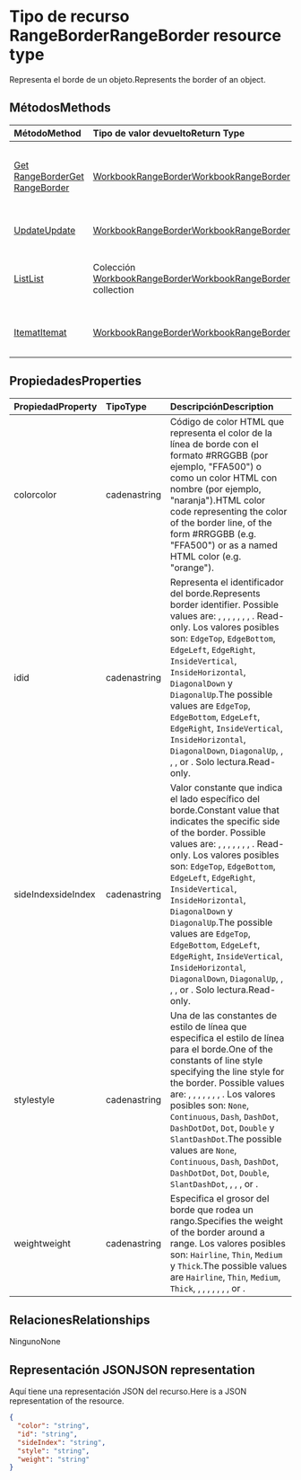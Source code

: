 # <a name="rangeborder-resource-type"></a><span data-ttu-id="da2fa-101">Tipo de recurso RangeBorder</span><span class="sxs-lookup"><span data-stu-id="da2fa-101">RangeBorder resource type</span></span>

<span data-ttu-id="da2fa-102">Representa el borde de un objeto.</span><span class="sxs-lookup"><span data-stu-id="da2fa-102">Represents the border of an object.</span></span>


## <a name="methods"></a><span data-ttu-id="da2fa-103">Métodos</span><span class="sxs-lookup"><span data-stu-id="da2fa-103">Methods</span></span>

| <span data-ttu-id="da2fa-104">Método</span><span class="sxs-lookup"><span data-stu-id="da2fa-104">Method</span></span>           | <span data-ttu-id="da2fa-105">Tipo de valor devuelto</span><span class="sxs-lookup"><span data-stu-id="da2fa-105">Return Type</span></span>    |<span data-ttu-id="da2fa-106">Descripción</span><span class="sxs-lookup"><span data-stu-id="da2fa-106">Description</span></span>|
|:---------------|:--------|:----------|
|[<span data-ttu-id="da2fa-107">Get RangeBorder</span><span class="sxs-lookup"><span data-stu-id="da2fa-107">Get RangeBorder</span></span>](../api/rangeborder_get.md) | [<span data-ttu-id="da2fa-108">WorkbookRangeBorder</span><span class="sxs-lookup"><span data-stu-id="da2fa-108">WorkbookRangeBorder</span></span>](rangeborder.md) |<span data-ttu-id="da2fa-109">Lee las propiedades y relaciones del objeto rangeBorder.</span><span class="sxs-lookup"><span data-stu-id="da2fa-109">Read properties and relationships of rangeBorder object.</span></span>|
|[<span data-ttu-id="da2fa-110">Update</span><span class="sxs-lookup"><span data-stu-id="da2fa-110">Update</span></span>](../api/rangeborder_update.md) | [<span data-ttu-id="da2fa-111">WorkbookRangeBorder</span><span class="sxs-lookup"><span data-stu-id="da2fa-111">WorkbookRangeBorder</span></span>](rangeborder.md) |<span data-ttu-id="da2fa-112">Actualiza el objeto RangeBorder.</span><span class="sxs-lookup"><span data-stu-id="da2fa-112">Update RangeBorder object.</span></span> |
|[<span data-ttu-id="da2fa-113">List</span><span class="sxs-lookup"><span data-stu-id="da2fa-113">List</span></span>](../api/rangeborder_list.md) | <span data-ttu-id="da2fa-114">Colección [WorkbookRangeBorder](rangeborder.md)</span><span class="sxs-lookup"><span data-stu-id="da2fa-114">[WorkbookRangeBorder](rangeborder.md) collection</span></span> |<span data-ttu-id="da2fa-115">Obtiene la colección de objetos rangeBorder.</span><span class="sxs-lookup"><span data-stu-id="da2fa-115">Get rangeBorder object collection.</span></span> |
|[<span data-ttu-id="da2fa-116">Itemat</span><span class="sxs-lookup"><span data-stu-id="da2fa-116">Itemat</span></span>](../api/rangebordercollection_itemat.md)|[<span data-ttu-id="da2fa-117">WorkbookRangeBorder</span><span class="sxs-lookup"><span data-stu-id="da2fa-117">WorkbookRangeBorder</span></span>](rangeborder.md)|<span data-ttu-id="da2fa-118">Obtiene un objeto de borde mediante su índice</span><span class="sxs-lookup"><span data-stu-id="da2fa-118">Gets a border object using its index</span></span>|

## <a name="properties"></a><span data-ttu-id="da2fa-119">Propiedades</span><span class="sxs-lookup"><span data-stu-id="da2fa-119">Properties</span></span>
| <span data-ttu-id="da2fa-120">Propiedad</span><span class="sxs-lookup"><span data-stu-id="da2fa-120">Property</span></span>     | <span data-ttu-id="da2fa-121">Tipo</span><span class="sxs-lookup"><span data-stu-id="da2fa-121">Type</span></span>   |<span data-ttu-id="da2fa-122">Descripción</span><span class="sxs-lookup"><span data-stu-id="da2fa-122">Description</span></span>|
|:---------------|:--------|:----------|
|<span data-ttu-id="da2fa-123">color</span><span class="sxs-lookup"><span data-stu-id="da2fa-123">color</span></span>|<span data-ttu-id="da2fa-124">cadena</span><span class="sxs-lookup"><span data-stu-id="da2fa-124">string</span></span>|<span data-ttu-id="da2fa-125">Código de color HTML que representa el color de la línea de borde con el formato #RRGGBB (por ejemplo, "FFA500") o como un color HTML con nombre (por ejemplo, "naranja").</span><span class="sxs-lookup"><span data-stu-id="da2fa-125">HTML color code representing the color of the border line, of the form #RRGGBB (e.g. "FFA500") or as a named HTML color (e.g. "orange").</span></span>|
|<span data-ttu-id="da2fa-126">id</span><span class="sxs-lookup"><span data-stu-id="da2fa-126">id</span></span>|<span data-ttu-id="da2fa-127">cadena</span><span class="sxs-lookup"><span data-stu-id="da2fa-127">string</span></span>|<span data-ttu-id="da2fa-128">Representa el identificador del borde.</span><span class="sxs-lookup"><span data-stu-id="da2fa-128">Represents border identifier. Possible values are: , , , , , , , . Read-only.</span></span> <span data-ttu-id="da2fa-129">Los valores posibles son: `EdgeTop`, `EdgeBottom`, `EdgeLeft`, `EdgeRight`, `InsideVertical`, `InsideHorizontal`, `DiagonalDown` y `DiagonalUp`.</span><span class="sxs-lookup"><span data-stu-id="da2fa-129">The possible values are `EdgeTop`, `EdgeBottom`, `EdgeLeft`, `EdgeRight`, `InsideVertical`, `InsideHorizontal`, `DiagonalDown`, `DiagonalUp`, , , , or .</span></span> <span data-ttu-id="da2fa-130">Solo lectura.</span><span class="sxs-lookup"><span data-stu-id="da2fa-130">Read-only.</span></span>|
|<span data-ttu-id="da2fa-131">sideIndex</span><span class="sxs-lookup"><span data-stu-id="da2fa-131">sideIndex</span></span>|<span data-ttu-id="da2fa-132">cadena</span><span class="sxs-lookup"><span data-stu-id="da2fa-132">string</span></span>|<span data-ttu-id="da2fa-133">Valor constante que indica el lado específico del borde.</span><span class="sxs-lookup"><span data-stu-id="da2fa-133">Constant value that indicates the specific side of the border. Possible values are: , , , , , , , . Read-only.</span></span> <span data-ttu-id="da2fa-134">Los valores posibles son: `EdgeTop`, `EdgeBottom`, `EdgeLeft`, `EdgeRight`, `InsideVertical`, `InsideHorizontal`, `DiagonalDown` y `DiagonalUp`.</span><span class="sxs-lookup"><span data-stu-id="da2fa-134">The possible values are `EdgeTop`, `EdgeBottom`, `EdgeLeft`, `EdgeRight`, `InsideVertical`, `InsideHorizontal`, `DiagonalDown`, `DiagonalUp`, , , , or .</span></span> <span data-ttu-id="da2fa-135">Solo lectura.</span><span class="sxs-lookup"><span data-stu-id="da2fa-135">Read-only.</span></span>|
|<span data-ttu-id="da2fa-136">style</span><span class="sxs-lookup"><span data-stu-id="da2fa-136">style</span></span>|<span data-ttu-id="da2fa-137">cadena</span><span class="sxs-lookup"><span data-stu-id="da2fa-137">string</span></span>|<span data-ttu-id="da2fa-138">Una de las constantes de estilo de línea que especifica el estilo de línea para el borde.</span><span class="sxs-lookup"><span data-stu-id="da2fa-138">One of the constants of line style specifying the line style for the border. Possible values are: , , , , , , , .</span></span> <span data-ttu-id="da2fa-139">Los valores posibles son: `None`, `Continuous`, `Dash`, `DashDot`, `DashDotDot`, `Dot`, `Double` y `SlantDashDot`.</span><span class="sxs-lookup"><span data-stu-id="da2fa-139">The possible values are `None`, `Continuous`, `Dash`, `DashDot`, `DashDotDot`, `Dot`, `Double`, `SlantDashDot`, , , , or .</span></span>|
|<span data-ttu-id="da2fa-140">weight</span><span class="sxs-lookup"><span data-stu-id="da2fa-140">weight</span></span>|<span data-ttu-id="da2fa-141">cadena</span><span class="sxs-lookup"><span data-stu-id="da2fa-141">string</span></span>|<span data-ttu-id="da2fa-142">Especifica el grosor del borde que rodea un rango.</span><span class="sxs-lookup"><span data-stu-id="da2fa-142">Specifies the weight of the border around a range.</span></span> <span data-ttu-id="da2fa-143">Los valores posibles son: `Hairline`, `Thin`, `Medium` y `Thick`.</span><span class="sxs-lookup"><span data-stu-id="da2fa-143">The possible values are `Hairline`, `Thin`, `Medium`, `Thick`, , , , , , , , or .</span></span>|

## <a name="relationships"></a><span data-ttu-id="da2fa-144">Relaciones</span><span class="sxs-lookup"><span data-stu-id="da2fa-144">Relationships</span></span>
<span data-ttu-id="da2fa-145">Ninguno</span><span class="sxs-lookup"><span data-stu-id="da2fa-145">None</span></span>


## <a name="json-representation"></a><span data-ttu-id="da2fa-146">Representación JSON</span><span class="sxs-lookup"><span data-stu-id="da2fa-146">JSON representation</span></span>

<span data-ttu-id="da2fa-147">Aquí tiene una representación JSON del recurso.</span><span class="sxs-lookup"><span data-stu-id="da2fa-147">Here is a JSON representation of the resource.</span></span>

<!--{
  "blockType": "resource",
  "optionalProperties": [],
  "baseType": "microsoft.graph.entity",
  "@odata.type": "microsoft.graph.workbookRangeBorder"
}-->

```json
{
  "color": "string",
  "id": "string",
  "sideIndex": "string",
  "style": "string",
  "weight": "string"
}

```

<!-- uuid: 8fcb5dbc-d5aa-4681-8e31-b001d5168d79
2015-10-25 14:57:30 UTC -->
<!-- {
  "type": "#page.annotation",
  "description": "RangeBorder resource",
  "keywords": "",
  "section": "documentation",
  "tocPath": ""
}-->